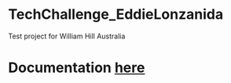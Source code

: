 # TechChallenge_EddieLonzanida
Test project for William Hill Australia

# Documentation [here](https://raw.githubusercontent.com/EddLonzanida/TechChallenge-WebApi/master/Docs/TechChallenge%20-%20SolutionArchitecture.docx)


